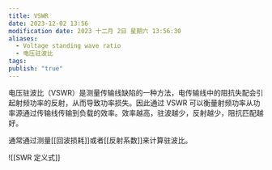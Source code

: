 ```yaml
---
title: VSWR
date: 2023-12-02 13:56
modification date: 2023 十二月 2日 星期六 13:56:30
aliases:
  - Voltage standing wave ratio
  - 电压驻波比
tags: 
publish: "true"
---
```


电压驻波比（VSWR）是测量传输线缺陷的一种方法，电传输线中的阻抗失配会引起射频功率的反射，从而导致功率损失。因此通过 VSWR 可以衡量射频功率从功率源通过传输线传输到负载的效率。效率越高，驻波越少，反射越少，阻抗匹配越好。

通常通过测量[[回波损耗]]或者[[反射系数]]来计算驻波比。

![[SWR 定义式]]
